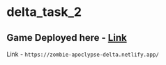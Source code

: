 # delta_task_2

## Game Deployed here - [Link](https://zombie-apoclypse-delta.netlify.app/)

Link - `https://zombie-apoclypse-delta.netlify.app/`
